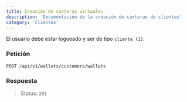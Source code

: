 ```yaml
---
title: Creación de carteras virtuales
description: 'Documentación de la creación de carteras de clientes'
category: 'Clientes'
---
```

<alert type="warning">

El usuario debe estar logueado y ser de tipo `cliente (1)`.

</alert>

<code-block label="Bash" active>

### Petición

```
POST /api/v1/wallets/customers/wallets
```

### Respuesta

> Status: `201`

</code-block>
